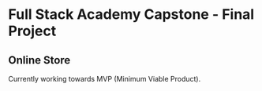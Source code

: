# Full Stack Academy Capstone - Final Project
## Online Store

Currently working towards MVP (Minimum Viable Product).
